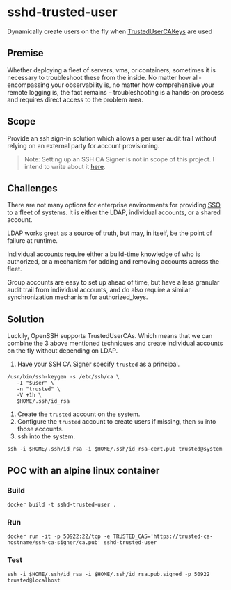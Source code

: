 # sshd-trusted-user
Dynamically create users on the fly when [TrustedUserCAKeys](https://man.openbsd.org/sshd_config#TrustedUserCAKeys) are used

## Premise
Whether deploying a fleet of servers, vms, or containers, sometimes it is necessary to troubleshoot these from the inside. No matter how all-encompassing your observability is, no matter how comprehensive your remote logging is, the fact remains – troubleshooting is a hands-on process and requires direct access to the problem area.  

## Scope
Provide an ssh sign-in solution which allows a per user audit trail without relying on an external party for account provisioning.
> Note: Setting up an SSH CA Signer is not in scope of this project. I intend to write about it [here](https://github.com/maxfortun/ssh-ca-signer-oidc).

## Challenges
There are not many options for enterprise environments for providing [SSO](https://en.wikipedia.org/wiki/Single_sign-on) to a fleet of systems. It is either the LDAP, individual accounts, or a shared account.  

LDAP works great as a source of truth, but may, in itself, be the point of failure at runtime.  

Individual accounts require either a build-time knowledge of who is authorized, or a mechanism for adding and removing accounts across the fleet.  

Group accounts are easy to set up ahead of time, but have a less granular audit trail from individual accounts, and do also require a similar synchronization mechanism for authorized_keys.  

## Solution
Luckily, OpenSSH supports TrustedUserCAs. Which means that we can combine the 3 above mentioned techniques and create individual accounts on the fly without depending on LDAP.   

1. Have your SSH CA Signer specify `trusted` as a principal.
```
/usr/bin/ssh-keygen -s /etc/ssh/ca \
   -I "$user" \
   -n "trusted" \
   -V +1h \
   $HOME/.ssh/id_rsa
```
1. Create the `trusted` account on the system.
1. Configure the `trusted` account to create users if missing, then `su` into those accounts. 
1. ssh into the system.
```
ssh -i $HOME/.ssh/id_rsa -i $HOME/.ssh/id_rsa-cert.pub trusted@system
```

## POC with an alpine linux container
### Build
```
docker build -t sshd-trusted-user .
```

### Run
```
docker run -it -p 50922:22/tcp -e TRUSTED_CAS='https://trusted-ca-hostname/ssh-ca-signer/ca.pub' sshd-trusted-user
```

### Test
```
ssh -i $HOME/.ssh/id_rsa -i $HOME/.ssh/id_rsa.pub.signed -p 50922 trusted@localhost
```

